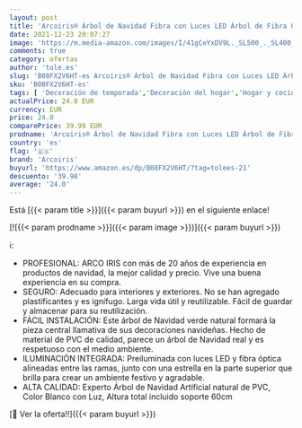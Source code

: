```yaml
---
layout: post
title: 'Arcoiris® Árbol de Navidad Fibra con Luces LED Árbol de Fibra Óptica de Navidad con el Cambio de Color Luz LED Fibra Óptica  60 CM  Blanco '
date: 2021-12-23 20:07:27
image: 'https://m.media-amazon.com/images/I/41gCeYxDV9L._SL500_._SL400_.jpg'
comments: true
category: ofertas
author: 'tole.es'
slug: 'B08FX2V6HT-es Arcoiris® Árbol de Navidad Fibra con Luces LED Árbol de...'
sku: 'B08FX2V6HT-es'
tags: [ 'Decoración de temporada','Decoración del hogar','Hogar y cocina','arcoiris','navidad','Árboles de navidad', ]
actualPrice: 24.0 EUR
currency: EUR
price: 24.0
comparePrice: 39.99 EUR
prodname: 'Arcoiris® Árbol de Navidad Fibra con Luces LED Árbol de Fibra Óptica de Navidad con el Cambio de Color Luz LED Fibra Óptica  60 CM  Blanco '
country: 'es'
flag: '🇪🇸'
brand: 'Arcoiris'
buyurl: 'https://www.amazon.es/dp/B08FX2V6HT/?tag=tolees-21'
descuento: '39.98'
average: '24.0'
---
```


Está [{{< param title >}}]({{< param buyurl >}}) en el siguiente enlace!

[![{{< param prodname >}}]({{< param image >}})]({{< param buyurl >}})

ℹ️:

- PROFESIONAL: ARCO IRIS con más de 20 años de experiencia en productos de navidad, la mejor calidad y precio. Vive una buena experiencia en su compra.
- SEGURO: Adecuado para interiores y exteriores. No se han agregado plastificantes y es ignífugo. Larga vida útil y reutilizable. Fácil de guardar y almacenar para su reutilización.
- FÁCIL INSTALACIÓN: Este árbol de Navidad verde natural formará la pieza central llamativa de sus decoraciones navideñas. Hecho de material de PVC de calidad, parece un árbol de Navidad real y es respetuoso con el medio ambiente.
- ILUMINACIÓN INTEGRADA: Preiluminada con luces LED y fibra óptica alineadas entre las ramas, junto con una estrella en la parte superior que brilla para crear un ambiente festivo y agradable.
- ALTA CALIDAD: Experto Árbol de Navidad Artificial natural de PVC, Color Blanco con Luz, Altura total incluido soporte 60cm

[🛒 Ver la oferta!!]({{< param buyurl >}})
